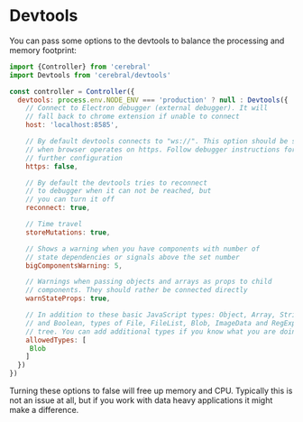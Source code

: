 # Devtools
You can pass some options to the devtools to balance the processing and memory footprint:

```js
import {Controller} from 'cerebral'
import Devtools from 'cerebral/devtools'

const controller = Controller({
  devtools: process.env.NODE_ENV === 'production' ? null : Devtools({
    // Connect to Electron debugger (external debugger). It will
    // fall back to chrome extension if unable to connect
    host: 'localhost:8585',

    // By default devtools connects to "ws://". This option should be set to true
    // when browser operates on https. Follow debugger instructions for
    // further configuration
    https: false,

    // By default the devtools tries to reconnect
    // to debugger when it can not be reached, but
    // you can turn it off
    reconnect: true,

    // Time travel
    storeMutations: true,

    // Shows a warning when you have components with number of
    // state dependencies or signals above the set number  
    bigComponentsWarning: 5,

    // Warnings when passing objects and arrays as props to child
    // components. They should rather be connected directly
    warnStateProps: true,

    // In addition to these basic JavaScript types: Object, Array, String, Number
    // and Boolean, types of File, FileList, Blob, ImageData and RegExp is allowed to be stored in state
    // tree. You can add additional types if you know what you are doing :)
    allowedTypes: [
     Blob
    ]
  })
})
```

Turning these options to false will free up memory and CPU. Typically this is not an issue at all, but if you work with data heavy applications it might make a difference.
